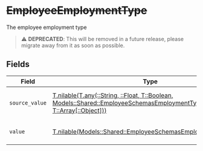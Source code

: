 # ~~EmployeeEmploymentType~~

The employee employment type

> :warning: **DEPRECATED**: This will be removed in a future release, please migrate away from it as soon as possible.


## Fields

| Field                                                                                                                                                                                  | Type                                                                                                                                                                                   | Required                                                                                                                                                                               | Description                                                                                                                                                                            | Example                                                                                                                                                                                |
| -------------------------------------------------------------------------------------------------------------------------------------------------------------------------------------- | -------------------------------------------------------------------------------------------------------------------------------------------------------------------------------------- | -------------------------------------------------------------------------------------------------------------------------------------------------------------------------------------- | -------------------------------------------------------------------------------------------------------------------------------------------------------------------------------------- | -------------------------------------------------------------------------------------------------------------------------------------------------------------------------------------- |
| `source_value`                                                                                                                                                                         | [T.nilable(T.any(::String, ::Float, T::Boolean, Models::Shared::EmployeeSchemasEmploymentType4, T::Array[::Object]))](../../models/shared/employeeschemasemploymenttypesourcevalue.md) | :heavy_minus_sign:                                                                                                                                                                     | The source value of the employment type.                                                                                                                                               | Permanent                                                                                                                                                                              |
| `value`                                                                                                                                                                                | [T.nilable(Models::Shared::EmployeeSchemasEmploymentTypeValue)](../../models/shared/employeeschemasemploymenttypevalue.md)                                                             | :heavy_minus_sign:                                                                                                                                                                     | The type of the employment.                                                                                                                                                            | permanent                                                                                                                                                                              |